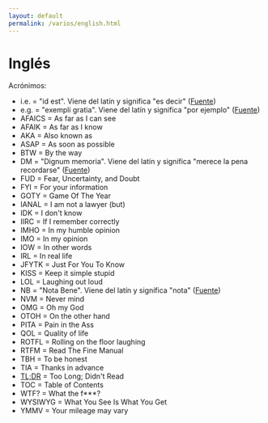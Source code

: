 ```yaml
---
layout: default
permalink: /varios/english.html
---
```


# Inglés

Acrónimos:

* i.e. = "id est". Viene del latín y significa "es decir" ([Fuente](http://www.wordreference.com/es/translation.asp?tranword=i.e.))
* e.g. = "exempli gratia". Viene del latín y significa "por ejemplo" ([Fuente](http://www.wordreference.com/es/translation.asp?tranword=e.g.))
* AFAICS = As far as I can see
* AFAIK = As far as I know
* AKA = Also known as
* ASAP = As soon as possible
* BTW = By the way
* DM = "Dignum memoria". Viene del latín y significa "merece la pena recordarse" ([Fuente](https://en.wikipedia.org/wiki/Nota_bene))
* FUD = Fear, Uncertainty, and Doubt
* FYI = For your information
* GOTY = Game Of The Year
* IANAL = I am not a lawyer (but)
* IDK = I don't know
* IIRC = If I remember correctly
* IMHO = In my humble opinion
* IMO = In my opinion
* IOW = In other words
* IRL = In real life
* JFYTK = Just For You To Know
* KISS = Keep it simple stupid
* LOL = Laughing out loud
* NB = "Nota Bene". Viene del latín y significa "nota" ([Fuente](https://en.wikipedia.org/wiki/Nota_bene))
* NVM = Never mind
* OMG = Oh my God
* OTOH = On the other hand
* PITA = Pain in the Ass
* QOL = Quality of life
* ROTFL = Rolling on the floor laughing
* RTFM = Read The Fine Manual
* TBH = To be honest
* TIA = Thanks in advance
* [TL;DR](https://es.wikipedia.org/wiki/TL;DR) = Too Long; Didn't Read
* TOC = Table of Contents
* WTF? = What the f***?
* WYSIWYG = What You See Is What You Get
* YMMV = Your mileage may vary
